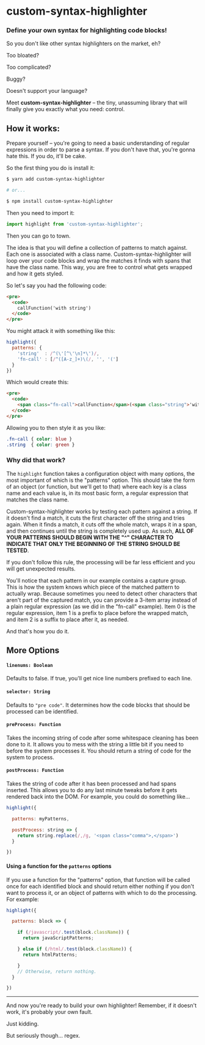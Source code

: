 # custom-syntax-highlighter

### Define your own syntax for highlighting code blocks!

So you don't like other syntax highlighters on the market, eh?

Too bloated?

Too complicated?

Buggy?

Doesn't support your language?

Meet **custom-syntax-highlighter** – the tiny, unassuming library that will finally give you exactly what you need: control.

## How it works:

Prepare yourself – you're going to need a basic understanding of regular expressions in order to parse a syntax. If you don't have that, you're gonna hate this. If you do, it'll be cake.

So the first thing you do is install it:

```bash
$ yarn add custom-syntax-highlighter

# or...

$ npm install custom-syntax-highlighter
```

Then you need to import it:

```javascript
import highlight from 'custom-syntax-highlighter';
```

Then you can go to town.

The idea is that you will define a collection of patterns to match against. Each one is associated with a class name. Custom-syntax-highlighter will loop over your code blocks and wrap the matches it finds with spans that have the class name. This way, you are free to control what gets wrapped and how it gets styled.

So let's say you had the following code:

```html
<pre>
  <code>
    callFunction('with string')
  </code>
</pre>
```

You might attack it with something like this:

```javascript
highlight({
  patterns: {
    'string'  : /^(\'[^\'\n]*\')/,
    'fn-call' : [/^([A-z_]+)\(/, '', '(']
  }
})
```

Which would create this:

```html
<pre>
  <code>
    <span class="fn-call">callFunction</span>(<span class="string">'with string'</span>)
  </code>
</pre>
```

Allowing you to then style it as you like:

```css
.fn-call { color: blue }
.string  { color: green }
```

### Why did that work?

The `highlight` function takes a configuration object with many options, the most important of which is the "patterns" option. This should take the form of an object (or function, but we'll get to that) where each key is a class name and each value is, in its most basic form, a regular expression that matches the class name.

Custom-syntax-highlighter works by testing each pattern against a string. If it doesn't find a match, it cuts the first character off the string and tries again. When it finds a match, it cuts off the whole match, wraps it in a span, and then continues until the string is completely used up. As such, **ALL OF YOUR PATTERNS SHOULD BEGIN WITH THE "^" CHARACTER TO INDICATE THAT ONLY THE BEGINNING OF THE STRING SHOULD BE TESTED**.

If you don't follow this rule, the processing will be far less efficient and you will get unexpected results.

You'll notice that each pattern in our example contains a capture group. This is how the system knows which piece of the matched pattern to actually wrap. Because sometimes you need to detect other characters that aren't part of the captured match, you can provide a 3-item array instead of a plain regular expression (as we did in the "fn-call" example). Item 0 is the regular expression, item 1 is a prefix to place before the wrapped match, and item 2 is a suffix to place after it, as needed.

And that's how you do it.

## More Options

#### `linenums: Boolean`

Defaults to false. If true, you'll get nice line numbers prefixed to each line.

#### `selector: String`

Defaults to `"pre code"`. It determines how the code blocks that should be processed can be identified.

#### `preProcess: Function`

Takes the incoming string of code after some whitespace cleaning has been done to it. It allows you to mess with the string a little bit if you need to before the system processes it. You should return a string of code for the system to process.

#### `postProcess: Function`

Takes the string of code after it has been processed and had spans inserted. This allows you to do any last minute tweaks before it gets rendered back into the DOM. For example, you could do something like...

```javascript
highlight({

  patterns: myPatterns,

  postProcess: string => {
    return string.replace(/,/g, '<span class="comma">,</span>')
  }

})
```

#### Using a function for the `patterns` options

If you use a function for the "patterns" option, that function will be called once for each identified block and should return either nothing if you don't want to process it, or an object of patterns with which to do the processing. For example:

```javascript
highlight({

  patterns: block => {

    if (/javascript/.test(block.className)) {
      return javaScriptPatterns;

    } else if (/html/.test(block.className)) {
      return htmlPatterns;

    }
    // Otherwise, return nothing.
  }

})
```

---

And now you're ready to build your own highlighter! Remember, if it doesn't work, it's probably your own fault.

Just kidding.

But seriously though... regex.
